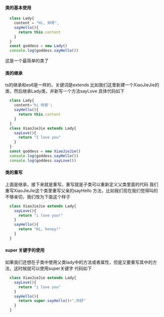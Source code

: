 <!--
 * @Author: gaoyuan
 * @Date: 2020-10-22 10:39:18
 * @LastEditors: gaoyuan
 * @LastEditTime: 2020-10-22 15:04:55
-->
#### 类的基本使用
```javascript
  class Lady{
    content = "Hi, 帅哥",
    sayHello(){
      return this.content
    }
  } 
  const goddess = new Lady()
  console.log(goddess.sayHello())
```
这是一个最简单的类了
#### 类的继承
ts的继承和es6是一样的，关键词是extends
比如我们这里新建一个XiaoJieJie的类，然后继承Lady类，并新写一个方法sayLove
具体代码如下
```javascript
  class Lady{
    content='hi 帅哥';
    sayHello(){
      return this.content
    }
  }
  class XiaoJieJie extends Lady{
    sayLove(){
      return "I love you"
    }
  }
  const goddess = new XiaoJieJie()
  console.log(goddess.sayHello())
  console.log(goddess.sayLove())
```


#### 类的重写
上面是继承，接下来就是重写。重写就是子类可以重新定义父类里面的代码
我们重写XiaoJieJie这个类里重写父亲的sayHello 方法，比如我们现在我们觉得叫的不够亲切，我们改为下面这个样子
```javascript
  class XiaoJieJie extends Lady{
    sayLove(){
      return "i love you!"
    }
    sayHello(){
      return "Hi, honey!"
    }
  }
```

#### super 关键字的使用
如果我们还想在子类中使用父类lady中的方法或者属性，但是又要重写其中的方法，这时候就可以使用super关键字
代码如下
```javascript
  class XiaoJieJie extends Lady{
    sayLove(){
      return "i love you"
    }
    sayHello(){
      return super.sayHello()+",你好"
    }
  }
```